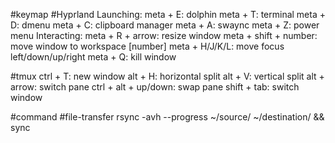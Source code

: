 #keymap
  #Hyprland
    Launching:
      meta + E: dolphin
      meta + T: terminal
      meta + D: dmenu
      meta + C: clipboard manager
      meta + A: swaync 
      meta + Z: power menu
    Interacting:
      meta + R + arrow: resize window
      meta + shift + number: move window to workspace [number]
      meta +  H/J/K/L: move focus left/down/up/right
      meta + Q: kill window
    
  #tmux
     ctrl + T: new window
     alt + H: horizontal split
     alt + V: vertical split
     alt + arrow: switch pane
     ctrl + alt + up/down: swap pane 
     shift + tab: switch window

  



 
#command
  #file-transfer
    rsync -avh --progress ~/source/ ~/destination/ && sync


